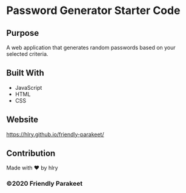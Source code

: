 # Password Generator Starter Code

## Purpose
A web application that generates random passwords based on your selected criteria. 

## Built With
* JavaScript
* HTML
* CSS

## Website
https://hlry.github.io/friendly-parakeet/

## Contribution
Made with ❤️ by hlry

### ©️2020 Friendly Parakeet